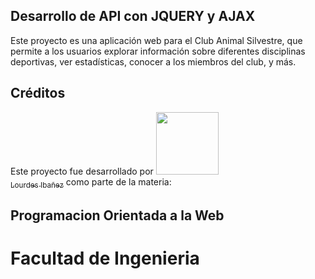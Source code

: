 ## Desarrollo de API con JQUERY y AJAX 
Este proyecto es una aplicación web para el Club Animal Silvestre, que permite a los usuarios explorar información sobre diferentes disciplinas deportivas, ver estadísticas, conocer a los miembros del club, y más.

## Créditos
Este proyecto fue desarrollado por [<img src="https://avatars.githubusercontent.com/u/79941492?v=4" width=100><br><sub>Lourdes Ibañez</sub>](https://github.com/lourdesibanez) 
como parte de la materia:
## Programacion Orientada a la Web
# Facultad de Ingenieria
